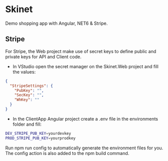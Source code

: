 # Skinet
Demo shopping app with Angular, NET6 &amp; Stripe.

## Stripe
For Stripe, the Web project make use of secret keys to define public and private keys
for API and Client code.

- In VStudio open the secret manager on the Skinet.Web project and fill the values:

````json
{
  "StripeSettings": {
    "PubKey": "",
    "SecKey": "",
    "WhKey": ""
  }
}
````

- In the ClientApp Angular project create a .env file in the environments folder and fill:

````bash
DEV_STRIPE_PUB_KEY=yourdevkey
PROD_STRIPE_PUB_KEY=yourprodkey
````

Run npm run config to automatically generate the environment files for you.
The config action is also added to the npm build command.
